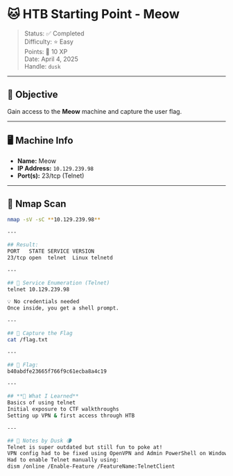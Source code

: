 # 🐱 HTB Starting Point - Meow

> Status: ✅ Completed  
> Difficulty: ⭐ Easy  
> Points: 🎯 10 XP  
> Date: April 4, 2025  
> Handle: `dusk`  

---

## 🧠 Objective
Gain access to the **Meow** machine and capture the user flag.

---

## 🖥️ Machine Info
- **Name:** Meow
- **IP Address:** `10.129.239.98`
- **Port(s):** 23/tcp (Telnet)

---

## 🔎 Nmap Scan

```bash
nmap -sV -sC **10.129.239.98**

---

## Result:
PORT   STATE SERVICE VERSION
23/tcp open  telnet  Linux telnetd

---

## 📡 Service Enumeration (Telnet)
telnet 10.129.239.98

💡 No credentials needed
Once inside, you get a shell prompt.

---

## 🏁 Capture the Flag
cat /flag.txt

---

## 🎉 Flag:
b40abdfe23665f766f9c61ecba8a4c19

---

## **🧠 What I Learned**
Basics of using telnet
Initial exposure to CTF walkthroughs
Setting up VPN & first access through HTB

---

## 💬 Notes by Dusk 🌘
Telnet is super outdated but still fun to poke at!
VPN config had to be fixed using OpenVPN and Admin PowerShell on Windows.
Had to enable Telnet manually using:
dism /online /Enable-Feature /FeatureName:TelnetClient

